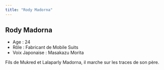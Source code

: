 ```yaml
---
title: "Rody Madorna"
---
```


Rody Madorna
------------


- Age : 24  
- Rôle : Fabricant de Mobile Suits  
- Voix Japonaise : Masakazu Morita


Fils de Mukred et Lalaparly Madorna, il marche sur les traces de son père.

